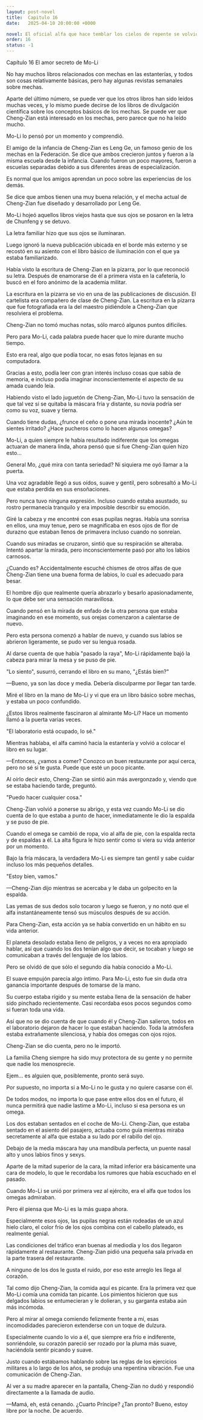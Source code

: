 ```yaml
---
layout: post-novel
title:  Capitulo 16
date:   2025-04-10 20:00:00 +0000

novel: El oficial alfa que hace temblar los cielos de repente se volvió dulce
order: 16
status: -1
---
```


Capítulo 16 El amor secreto de Mo-Li

No hay muchos libros relacionados con mechas en las estanterías, y todos son cosas relativamente básicas, pero hay algunas revistas semanales sobre mechas.

Aparte del último número, se puede ver que los otros libros han sido leídos muchas veces, y lo mismo puede decirse de los libros de divulgación científica sobre los conceptos básicos de los mechas. Se puede ver que Cheng-Zian está interesado en los mechas, pero parece que no ha leído mucho.

Mo-Li lo pensó por un momento y comprendió.

El amigo de la infancia de Cheng-Zian es Leng Ge, un famoso genio de los mechas en la Federación. Se dice que ambos crecieron juntos y fueron a la misma escuela desde la infancia. Cuando fueron un poco mayores, fueron a escuelas separadas debido a sus diferentes áreas de especialización.

Es normal que los amigos aprendan un poco sobre las experiencias de los demás.

Se dice que ambos tienen una muy buena relación, y el mecha actual de Cheng-Zian fue diseñado y desarrollado por Leng Ge.

Mo-Li hojeó aquellos libros viejos hasta que sus ojos se posaron en la letra de Chunfeng y se detuvo.

La letra familiar hizo que sus ojos se iluminaran.

Luego ignoró la nueva publicación ubicada en el borde más externo y se recostó en su asiento con el libro básico de iluminación con el que ya estaba familiarizado.

Había visto la escritura de Cheng-Zian en la pizarra, por lo que reconoció su letra. Después de enamorarse de él a primera vista en la cafetería, lo buscó en el foro anónimo de la academia militar.

La escritura en la pizarra se vio en una de las publicaciones de discusión. El cartelista era compañero de clase de Cheng-Zian. La escritura en la pizarra que fue fotografiada era la del maestro pidiéndole a Cheng-Zian que resolviera el problema.

Cheng-Zian no tomó muchas notas, sólo marcó algunos puntos difíciles.

Pero para Mo-Li, cada palabra puede hacer que lo mire durante mucho tiempo.

Esto era real, algo que podía tocar, no esas fotos lejanas en su computadora.

Gracias a esto, podía leer con gran interés incluso cosas que sabía de memoria, e incluso podía imaginar inconscientemente el aspecto de su amada cuando leía.

Habiendo visto el lado juguetón de Cheng-Zian, Mo-Li tuvo la sensación de que tal vez si se quitaba la máscara fría y distante, su novia podría ser como su voz, suave y tierna.

Cuando tiene dudas, ¿frunce el ceño o pone una mirada inocente? ¿Aún te sientes irritado? ¿Hace pucheros como lo hacen algunos omegas?

Mo-Li, a quien siempre le había resultado indiferente que los omegas actuaran de manera linda, ahora pensó que si fue Cheng-Zian quien hizo esto...

General Mo, ¿qué mira con tanta seriedad? Ni siquiera me oyó llamar a la puerta.

Una voz agradable llegó a sus oídos, suave y gentil, pero sobresaltó a Mo-Li que estaba perdida en sus ensoñaciones.

Pero nunca tuvo ninguna expresión. Incluso cuando estaba asustado, su rostro permanecía tranquilo y era imposible describir su emoción.

Giré la cabeza y me encontré con esas pupilas negras. Había una sonrisa en ellos, una muy tenue, pero se magnificaba en esos ojos de flor de durazno que estaban llenos de primavera incluso cuando no sonreían.

Cuando sus miradas se cruzaron, sintió que su respiración se alteraba. Intentó apartar la mirada, pero inconscientemente pasó por alto los labios carnosos.

¿Cuando es? Accidentalmente escuché chismes de otros alfas de que Cheng-Zian tiene una buena forma de labios, lo cual es adecuado para besar.

El hombre dijo que realmente quería abrazarlo y besarlo apasionadamente, lo que debe ser una sensación maravillosa.

Cuando pensó en la mirada de enfado de la otra persona que estaba imaginando en ese momento, sus orejas comenzaron a calentarse de nuevo.

Pero esta persona comenzó a hablar de nuevo, y cuando sus labios se abrieron ligeramente, se pudo ver su lengua rosada.

Al darse cuenta de que había "pasado la raya", Mo-Li rápidamente bajó la cabeza para mirar la mesa y se puso de pie.

"Lo siento", susurró, cerrando el libro en su mano, "¿Estás bien?"

—Bueno, ya son las doce y media. Debería disculparme por llegar tan tarde.

Miré el libro en la mano de Mo-Li y vi que era un libro básico sobre mechas, y estaba un poco confundido.

¿Estos libros realmente fascinaron al almirante Mo-Li? Hace un momento llamó a la puerta varias veces.

"El laboratorio está ocupado, lo sé."

Mientras hablaba, el alfa caminó hacia la estantería y volvió a colocar el libro en su lugar.

—Entonces, ¿vamos a comer? Conozco un buen restaurante por aquí cerca, pero no sé si te gusta. Puede que esté un poco picante.

Al oírlo decir esto, Cheng-Zian se sintió aún más avergonzado y, viendo que se estaba haciendo tarde, preguntó.

"Puedo hacer cualquier cosa."

Cheng-Zian volvió a ponerse su abrigo, y esta vez cuando Mo-Li se dio cuenta de lo que estaba a punto de hacer, inmediatamente le dio la espalda y se puso de pie.

Cuando el omega se cambió de ropa, vio al alfa de pie, con la espalda recta y de espaldas a él. La alta figura le hizo sentir como si viera su vida anterior por un momento.

Bajo la fría máscara, la verdadera Mo-Li es siempre tan gentil y sabe cuidar incluso los más pequeños detalles.

"Estoy bien, vamos."

—Cheng-Zian dijo mientras se acercaba y le daba un golpecito en la espalda.

Las yemas de sus dedos solo tocaron y luego se fueron, y no notó que el alfa instantáneamente tensó sus músculos después de su acción.

Para Cheng-Zian, esta acción ya se había convertido en un hábito en su vida anterior.

El planeta desolado estaba lleno de peligros, y a veces no era apropiado hablar, así que cuando los dos tenían algo que decir, se tocaban y luego se comunicaban a través del lenguaje de los labios.

Pero se olvidó de que sólo el segundo día había conocido a Mo-Li.

El suave empujón parecía algo íntimo. Para Mo-Li, esto fue sin duda otra ganancia importante después de tomarse de la mano.

Su cuerpo estaba rígido y su mente estaba llena de la sensación de haber sido pinchado recientemente. Casi recordaba esos pocos segundos como si fueran toda una vida.

Así que no se dio cuenta de que cuando él y Cheng-Zian salieron, todos en el laboratorio dejaron de hacer lo que estaban haciendo. Toda la atmósfera estaba extrañamente silenciosa, y había dos omegas con ojos rojos.

Cheng-Zian se dio cuenta, pero no le importó.

La familia Cheng siempre ha sido muy protectora de su gente y no permite que nadie los menosprecie.

Ejem… es alguien que, posiblemente, pronto será suyo.

Por supuesto, no importa si a Mo-Li no le gusta y no quiere casarse con él.

De todos modos, no importa lo que pase entre ellos dos en el futuro, él nunca permitirá que nadie lastime a Mo-Li, incluso si esa persona es un omega.

Los dos estaban sentados en el coche de Mo-Li. Cheng-Zian, que estaba sentado en el asiento del pasajero, actuaba como guía mientras miraba secretamente al alfa que estaba a su lado por el rabillo del ojo.

Debajo de la media máscara hay una mandíbula perfecta, un puente nasal alto y unos labios finos y sexys.

Aparte de la mitad superior de la cara, la mitad inferior era básicamente una cara de modelo, lo que le recordaba los rumores que había escuchado en el pasado.

Cuando Mo-Li se unió por primera vez al ejército, era el alfa que todos los omegas admiraban.

Pero él piensa que Mo-Li es la más guapa ahora.

Especialmente esos ojos, las pupilas negras están rodeadas de un azul hielo claro, el color frío de los ojos combina con el cabello plateado, es realmente genial.

Las condiciones del tráfico eran buenas al mediodía y los dos llegaron rápidamente al restaurante. Cheng-Zian pidió una pequeña sala privada en la parte trasera del restaurante.

A ninguno de los dos le gusta el ruido, por eso este arreglo les llega al corazón.

Tal como dijo Cheng-Zian, la comida aquí es picante. Era la primera vez que Mo-Li comía una comida tan picante. Los pimientos hicieron que sus delgados labios se entumecieran y le dolieran, y su garganta estaba aún más incómoda.

Pero al mirar al omega comiendo felizmente frente a mí, esas incomodidades parecieron extenderse con un toque de dulzura.

Especialmente cuando lo vio a él, que siempre era frío e indiferente, sonriéndole, su corazón pareció ser rozado por la pluma más suave, haciéndola sentir picando y suave.

Justo cuando estábamos hablando sobre las reglas de los ejercicios militares a lo largo de los años, se produjo una repentina vibración. Fue una comunicación de Cheng-Zian.

Al ver a su madre aparecer en la pantalla, Cheng-Zian no dudó y respondió directamente a la llamada de audio.

—Mamá, eh, está cenando. ¿Cuarto Príncipe? ¿Tan pronto? Bueno, estoy libre por la noche. De acuerdo.





